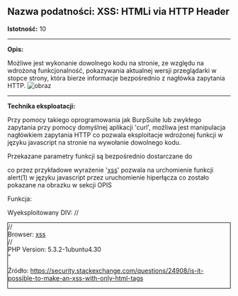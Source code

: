 ## Nazwa podatności: XSS: HTMLi via HTTP Header

**Istotność:** 10

---

**Opis:**

Możliwe jest wykonanie dowolnego kodu na stronie, ze względu na wdrożoną funkcjonalność, pokazywania aktualnej wersji przeglądarki w stopce strony, która bierze informacje bezpośrednio z nagłówka zapytania HTTP.
![obraz](https://github.com/GrzechuG/PWR-CBE-BAW-mutillidae-2024/assets/93217316/9749f1db-7eb0-4890-8332-7b1b0e1de1c0)



---

**Technika eksploatacji:**

Przy pomocy takiego oprogramowania jak BurpSuite lub zwykłego zapytania przy pomocy domyślnej aplikacji 'curl', możliwa jest manipulacja nagłówkiem zapytania HTTP co pozwala eksploitacje wdrożonej funkcji w języku javascript na stronie na wywołanie dowolnego kodu. 

Przekazane parametry funkcji są bezpośrednio dostarczane do <div ReflectedXSSExecutionPoint="1" class="footer"> co przez przykładowe wyrażenie '<a href=javascript:alert(1)>xss</a>' pozwala na urchomienie funkcji alert(1) w języku javascript przez uruchomienie hiperłącza co zostało pokazane na obrazku w sekcji OPIS

Funkcja:
<script type="text/javascript">
$(function() {
		$('[ReflectedXSSExecutionPoint]').attr("title", "");
		$('[ReflectedXSSExecutionPoint]').balloon();
	});
 </script>
 
Wyeksploitowany DIV:
//<div style="border: 1px solid black;">
	//<div ReflectedXSSExecutionPoint="1" class="footer">Browser: <a href=javascript:alert(1)>xss</a></div>
	//<div class="footer">PHP Version: 5.3.2-1ubuntu4.30</div>"
 
Źródło: https://security.stackexchange.com/questions/24908/is-it-possible-to-make-an-xss-with-only-html-tags
